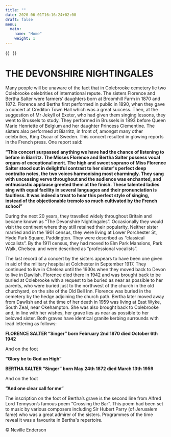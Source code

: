 ```yaml
---
title: ""
date: 2020-06-01T16:16:24+02:00
draft: false
menu:
  main:
    name: "Home"
    weight: 1
---
```


{{<image float="right" width="11em" frame="true" caption="Portrait of the Salter Sisters" src="img/salter-sisters01.jpg" >}}

THE DEVONSHIRE NIGHTINGALES 
============================

Many people will be unaware of the fact that in Colebrooke cemetery lie
two Colebrooke celebrities of international repute. The sisters Florence
and Bertha Salter were farmers’ daughters born at Broomhill Farm in 1870
and 1872. Florence and Bertha first performed in public in 1890, when
they gave a concert at Crediton Town Hall which was a great success.
Then, at the suggestion of Mr Jekyll of Exeter, who had given them
singing lessons, they went to Brussels to study. They performed in
Brussels in 1893 before Queen Marie Henriette of Belgium and her
daughter Princess Clementine. The sisters also performed at Biarritz, in
front of, amongst many other celebrities, King Oscar of Sweden. This
concert resulted in glowing reports in the French press. One report
said:

**“This concert surpassed anything we have had the chance of listening to
before in Biarritz. The Misses Florence and Bertha Salter possess vocal
organs of exceptional merit. The high and sweet soprano of Miss Florence
Salter stood out in delightful contrast to her sister's perfect deep
contralto notes, the two voices harmonising most charmingly. They sang
with unceasing verve throughout and the audience was enchanted, and
enthusiastic applause greeted them at the finish. These talented ladies
sing with equal facility in several languages and their pronunciation is
faultless. It was indeed a treat to hear this perfect style of singing,
instead of the objectionable tremolo so much cultivated by the French
school”**

During the next 20 years, they travelled widely throughout Britain and
became known as “The Devonshire Nightingales”. Occasionally they would
visit the continent where they still retained their popularity. Neither
sister married and in the 1901 census, they were living at Lower
Porchester St, Hyde Park Square, Paddington. They were described as
“classical vocalists”. By the 1911 census, they had moved to Elm Park
Mansions, Park Walk, Chelsea. and were described as “professional
vocalists”.

The last record of a concert by the sisters appears to have been one
given in aid of the military hospital at Colchester in September 1917.
They continued to live in Chelsea until the 1930s when they moved back
to Devon to live in Dawlish. Florence died there in 1942 and was brought
back to be buried at Colebrooke with a request to be buried as near as
possible to her parents, who were buried just to the northwest of the
church in the old churchyard, on the site of the Old Bell Inn. Florence
was buried in the cemetery by the hedge adjoining the church path.
Bertha later moved away from Dawlish and at the time of her death in
1959 was living at East Wyke, South Zeal, near Okehampton. She was also
brought back to Colebrooke and, in line with her wishes, her grave lies
as near as possible to her beloved sister. Both graves have identical
granite kerbing surrounds with lead lettering as follows:

**FLORENCE SALTER “Singer” born February 2nd 1870 died October 6th 1942**

And on the foot

**“Glory be to God on High”**

**BERTHA SALTER “Singer” born May 24th 1872 died March 13th 1959**

And on the foot

**“And one clear call for me”**

The inscription on the foot of Bertha’s grave is the second line from
Alfred Lord Tennyson’s famous poem “Crossing the Bar”. This poem had
been set to music by various composers including Sir Hubert Parry (of
Jerusalem fame) who was a great admirer of the sisters. Programmes of
the time reveal it was a favourite in Bertha's repertoire.

© Neville Enderson
